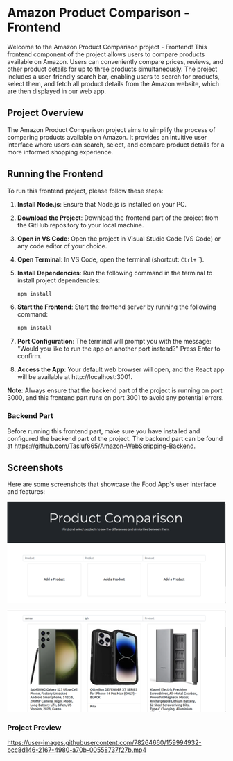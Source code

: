 # Amazon Product Comparison - Frontend

Welcome to the Amazon Product Comparison project - Frontend! This frontend component of the project allows users to compare products available on Amazon. Users can conveniently compare prices, reviews, and other product details for up to three products simultaneously. The project includes a user-friendly search bar, enabling users to search for products, select them, and fetch all product details from the Amazon website, which are then displayed in our web app.

## Project Overview

The Amazon Product Comparison project aims to simplify the process of comparing products available on Amazon. It provides an intuitive user interface where users can search, select, and compare product details for a more informed shopping experience.

## Running the Frontend

To run this frontend project, please follow these steps:

1. **Install Node.js**: Ensure that Node.js is installed on your PC.

2. **Download the Project**: Download the frontend part of the project from the GitHub repository to your local machine.

3. **Open in VS Code**: Open the project in Visual Studio Code (VS Code) or any code editor of your choice.

4. **Open Terminal**: In VS Code, open the terminal (shortcut: `Ctrl+` `).

5. **Install Dependencies**: Run the following command in the terminal to install project dependencies:

   ```bash
   npm install
   ```
6. **Start the Frontend**: Start the frontend server by running the following command:
   ```bash
   npm install
   ```
7. **Port Configuration**: The terminal will prompt you with the message: "Would you like to run the app on another port instead?" Press Enter to confirm.
8. **Access the App**: Your default web browser will open, and the React app will be available at http://localhost:3001.


**Note**: Always ensure that the backend part of the project is running on port 3000, and this frontend part runs on port 3001 to avoid any potential errors.

### Backend Part

Before running this frontend part, make sure you have installed and configured the backend part of the project. The backend part can be found at
https://github.com/Tasluf665/Amazon-WebScripping-Backend.

## Screenshots

Here are some screenshots that showcase the Food App's user interface and features:

![Screenshot 1](https://github.com/Tasluf665/Amazon-Webscripping/blob/master/images/1.png)

![Screenshot 2](https://github.com/Tasluf665/Amazon-Webscripping/blob/master/images/2.png)

### Project Preview

https://user-images.githubusercontent.com/78264660/159994932-bcc8d146-2167-4980-a70b-00558737f27b.mp4

